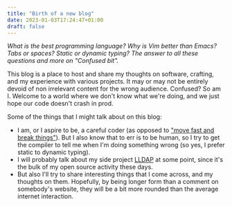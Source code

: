 ```yaml
---
title: "Birth of a new blog"
date: 2023-01-03T17:24:47+01:00
draft: false
---
```


*What is the best programming language? Why is Vim better than Emacs? Tabs or
spaces? Static or dynamic typing? The answer to all these questions and more on
"Confused bit".*

This blog is a place to host and share my thoughts on software, crafting, and
my experience with various projects. It may or may not be entirely devoid of
non irrelevant content for the wrong audience. Confused? So am I. Welcome to a
world where we don't know what we're doing, and we just hope our code doesn't
crash in prod.

Some of the things that I might talk about on this blog:
 - I am, or I aspire to be, a careful coder (as opposed to ["move fast and
   break things"](https://xkcd.com/1428/)). But I also know that to err is to
   be human, so I try to get the compiler to tell me when I'm doing something
   wrong (so yes, I prefer static to dynamic typing).
 - I will probably talk about my side project
   [LLDAP](https://github.com/nitnelave/lldap) at some point, since it's the
   bulk of my open source activity these days.
 - But also I'll try to share interesting things that I come across, and my
   thoughts on them. Hopefully, by being longer form than a comment on
   somebody's website, they will be a bit more rounded than the average
   internet interaction.
